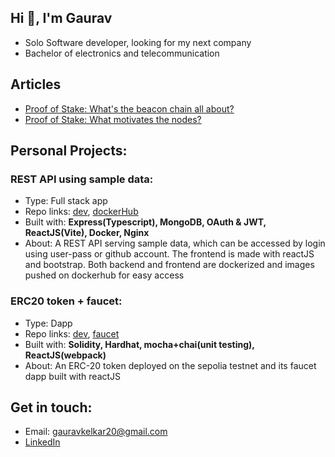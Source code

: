 ## Hi 👋, I'm Gaurav
+ Solo Software developer, looking for my next company
+ Bachelor of electronics and telecommunication

## Articles
+ [Proof of Stake: What's the beacon chain all about?](https://medium.com/@gauravkelkar20/proof-of-stake-whats-the-beacon-chain-all-about-ae5b06e4e113)
+ [Proof of Stake: What motivates the nodes?](https://medium.com/@gauravkelkar20/proof-of-stake-what-motivates-the-nodes-d9613b7a6231)

## Personal Projects:

### REST API using sample data:
+ Type: Full stack app
+ Repo links: [dev](https://github.com/mrgk21/RESTAPI-sample),  [dockerHub](https://hub.docker.com/repository/docker/mrgk21/rest-api)
+ Built with: **Express(Typescript), MongoDB, OAuth & JWT, ReactJS(Vite), Docker, Nginx**
+ About: A REST API serving sample data, which can be accessed by login using user-pass or github account. The frontend is made with reactJS and bootstrap. Both backend and frontend are dockerized and images pushed on dockerhub for easy access

### ERC20 token + faucet:
+ Type: Dapp
+ Repo links: [dev](https://github.com/mrgk21/AURA-token-dev),  [faucet](https://github.com/mrgk21/AURA-token-faucet)
+ Built with: **Solidity, Hardhat, mocha+chai(unit testing), ReactJS(webpack)**
+ About: An ERC-20 token deployed on the sepolia testnet and its faucet dapp built with reactJS

## Get in touch:
+ Email: gauravkelkar20@gmail.com
+ [LinkedIn](https://www.linkedin.com/in/gaurav-kelkar/)
